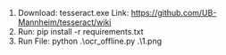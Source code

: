 1. Download: tesseract.exe
Link: https://github.com/UB-Mannheim/tesseract/wiki
2. Run:
pip install -r requirements.txt
3. Run File:
python .\ocr_offline.py .\1.png

